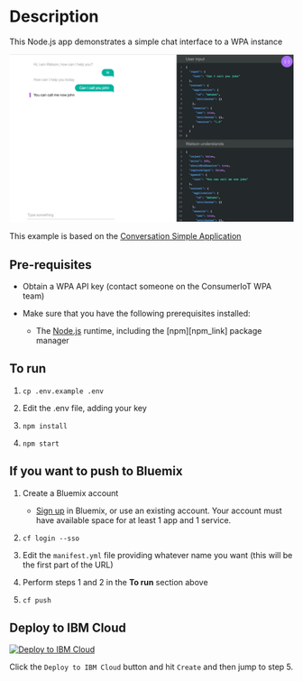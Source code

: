 # Description

This Node.js app demonstrates a simple chat interface to a WPA instance

![Image](/docs/images/screen.jpg)

This example is based on the [Conversation Simple Application](https://github.com/watson-developer-cloud/conversation-simple)

## Pre-requisites

* Obtain a WPA API key (contact someone on the ConsumerIoT WPA team) 

* Make sure that you have the following prerequisites installed:
    * The [Node.js](https://nodejs.org/#download) runtime, including the [npm][npm_link] package manager

## To run

1. `cp .env.example .env`

2. Edit the .env file, adding your key

3. `npm install`

4. `npm start`

## If you want to push to Bluemix

1. Create a Bluemix account
    * [Sign up](https://console.ng.bluemix.net/registration/?target=/catalog/%3fcategory=watson) in Bluemix, or use an existing account. Your account must have available space for at least 1 app and 1 service.
    
2. `cf login --sso`

3. Edit the `manifest.yml` file providing whatever name you want (this will be the first part of the URL) 

4. Perform steps 1 and 2 in the **To run** section above

5. `cf push`

## Deploy to IBM Cloud

[![Deploy to IBM Cloud](https://bluemix.net/deploy/button.png)](https://bluemix.net/deploy?repository=https://github.com/janmejayadas/POC_Watson.git)

Click the ``Deploy to IBM Cloud`` button and hit ``Create`` and then jump to step 5.
